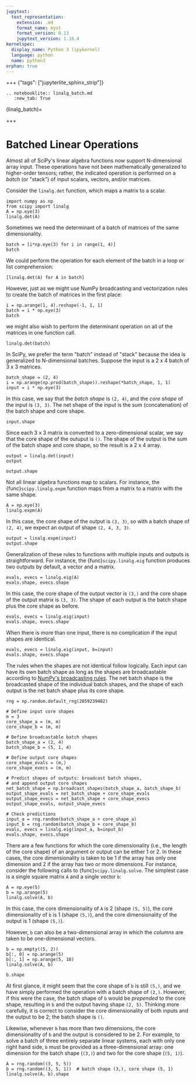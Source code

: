 ```yaml
---
jupytext:
  text_representation:
    extension: .md
    format_name: myst
    format_version: 0.13
    jupytext_version: 1.16.4
kernelspec:
  display_name: Python 3 (ipykernel)
  language: python
  name: python3
orphan: true
---
```


+++ {"tags": ["jupyterlite_sphinx_strip"]}

```{eval-rst}
.. notebooklite:: linalg_batch.md
   :new_tab: True
```

(linalg_batch)=

+++

# Batched Linear Operations

Almost all of SciPy's linear algebra functions now support N-dimensional array input. These operations have not been mathematically generalized to higher-order tensors; rather, the indicated operation is performed on a *batch* (or "stack") of input scalars, vectors, and/or matrices.

Consider the `linalg.det` function, which maps a matrix to a scalar.

```{code-cell} ipython3
import numpy as np
from scipy import linalg
A = np.eye(3)
linalg.det(A)
```

Sometimes we need the determinant of a batch of matrices of the same dimensionality.

```{code-cell} ipython3
batch = [i*np.eye(3) for i in range(1, 4)]
batch
```

We could perform the operation for each element of the batch in a loop or list comprehension:

```{code-cell} ipython3
[linalg.det(A) for A in batch]
```

However, just as we might use NumPy broadcasting and vectorization rules to create the batch of matrices in the first place:

```{code-cell} ipython3
i = np.arange(1, 4).reshape(-1, 1, 1)
batch = i * np.eye(3)
batch
```

we might also wish to perform the determinant operation on all of the matrices in one function call.

```{code-cell} ipython3
linalg.det(batch)
```

In SciPy, we prefer the term "batch" instead of "stack" because the idea is generalized to N-dimensional batches. Suppose the input is a 2 x 4 batch of 3 x 3 matrices.

```{code-cell} ipython3
batch_shape = (2, 4)
i = np.arange(np.prod(batch_shape)).reshape(*batch_shape, 1, 1)
input = i * np.eye(3)
```

In this case, we say that the *batch shape* is `(2, 4)`, and the *core shape* of the input is `(3, 3)`. The net shape of the input is the sum (concatenation) of the batch shape and core shape.

```{code-cell} ipython3
input.shape
```

Since each 3 x 3 matrix is converted to a zero-dimensional scalar, we say that the core shape of the outuput is `()`. The shape of the output is the sum of the batch shape and core shape, so the result is a 2 x 4 array.

```{code-cell} ipython3
output = linalg.det(input)
output
```

```{code-cell} ipython3
output.shape
```

Not all linear algebra functions map to scalars. For instance, the {func}`scipy.linalg.expm` function maps from a matrix to a matrix with the same shape.

```{code-cell} ipython3
A = np.eye(3)
linalg.expm(A)
```

In this case, the core shape of the output is `(3, 3)`, so with a batch shape of `(2, 4)`, we expect an output of shape `(2, 4, 3, 3)`.

```{code-cell} ipython3
output = linalg.expm(input)
output.shape
```

Generalization of these rules to functions with multiple inputs and outputs is straightforward. For instance, the {func}`scipy.linalg.eig` function produces two outputs by default, a vector and a matrix.

```{code-cell} ipython3
evals, evecs = linalg.eig(A)
evals.shape, evecs.shape
```

In this case, the core shape of the output vector is `(3,)` and the core shape of the output matrix is `(3, 3)`. The shape of each output is the batch shape plus the core shape as before.

```{code-cell} ipython3
evals, evecs = linalg.eig(input)
evals.shape, evecs.shape
```

When there is more than one input, there is no complication if the input shapes are identical.

```{code-cell} ipython3
evals, evecs = linalg.eig(input, b=input)
evals.shape, evecs.shape
```

The rules when the shapes are not identical follow logically. Each input can have its own batch shape as long as the shapes are broadcastable according to [NumPy's broadcasting rules](#array-broadcasting-in-numpy). The net batch shape is the broadcasted shape of the individual batch shapes, and the shape of each output is the net batch shape plus its core shape.

```{code-cell} ipython3
rng = np.random.default_rng(2859239482)

# Define input core shapes
m = 3
core_shape_a = (m, m)
core_shape_b = (m, m)

# Define broadcastable batch shapes
batch_shape_a = (2, 4)
batch_shape_b = (5, 1, 4)

# Define output core shapes
core_shape_evals = (m,)
core_shape_evecs = (m, m)

# Predict shapes of outputs: broadcast batch shapes,
# and append output core shapes
net_batch_shape = np.broadcast_shapes(batch_shape_a, batch_shape_b)
output_shape_evals = net_batch_shape + core_shape_evals
output_shape_evecs = net_batch_shape + core_shape_evecs
output_shape_evals, output_shape_evecs
```

```{code-cell} ipython3
# Check predictions
input_a = rng.random(batch_shape_a + core_shape_a)
input_b = rng.random(batch_shape_b + core_shape_b)
evals, evecs = linalg.eig(input_a, b=input_b)
evals.shape, evecs.shape
```

There are a few functions for which the core dimensionality (i.e., the length of the core shape) of an argument or output can be either 1 or 2. In these cases, the core dimensionality is taken to be 1 if the array has only one dimension and 2 if the array has two or more dimensions. For instance, consider the following calls to {func}`scipy.linalg.solve`. The simplest case is a single square matrix `A` and a single vector `b`:

```{code-cell} ipython3
A = np.eye(5)
b = np.arange(5)
linalg.solve(A, b)
```

In this case, the core dimensionality of `A` is 2 (shape `(5, 5)`), the core dimensionality of `b` is 1  (shape `(5,)`), and the core dimensionality of the output is 1  (shape `(5,)`).

However, `b` can also be a two-dimensional array in which the *columns* are taken to be one-dimensional vectors.

```{code-cell} ipython3
b = np.empty((5, 2))
b[:, 0] = np.arange(5)
b[:, 1] = np.arange(5, 10)
linalg.solve(A, b)
```

```{code-cell} ipython3
b.shape
```

At first glance, it might seem that the core shape of `b` is still `(5,)`, and we have simply performed the operation with a batch shape of `(2,)`. However, if this were the case, the batch shape of `b` would be *prepended* to the core shape, resulting in `b` and the output having shape `(2, 5)`. Thinking more carefully, it is correct to consider the core dimensionality of both inputs and the output to be 2; the batch shape is `()`.

Likewise, whenever `b` has more than two dimensions, the core dimensionality of `b` and the output is considered to be 2. For example, to solve a batch of three entirely separate linear systems, each with only one right hand side, `b` must be provided as a three-dimensional array: one dimension for the batch shape (`(3,)`) and two for the core shape (`(5, 1)`).

```{code-cell} ipython3
A = rng.random((3, 5, 5))
b = rng.random((3, 5, 1))  # batch shape (3,), core shape (5, 1)
linalg.solve(A, b).shape
```
